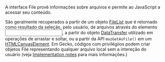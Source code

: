 A interface File provê informações sobre arquivos e permite ao JavaScript a acessar seu conteúdo.

São geralmente recuperados a partir de um objeto [FileList]() que é retornado como resultado da seleção, pelo usuário, de arquivos através do elemento [<input>](), a partir do objeto [DataTransfer](https://developer.mozilla.org/pt-BR/docs/Web/API/DataTransfer) utilizado em operações de arrastar e soltar, ou a partir da API `mozGetAsFile()` em um [HTMLCanvasElement](https://developer.mozilla.org/pt-BR/docs/Web/API/HTMLCanvasElement). Em Gecko, códigos com privilégiios podem criar objetos File representando qualquer arquivo local sem a intereção do usuário (veja [Implementation notes](https://developer.mozilla.org/pt-BR/docs/Web/API/File#implementation_notes) para mais informações.)